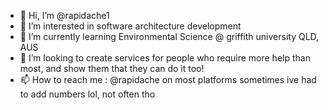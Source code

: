 - 👋 Hi, I’m @rapidache1
- 👀 I’m interested in software architecture development 
- 🌱 I’m currently learning Environmental Science @ griffith university QLD, AUS
- 💞️ I’m looking to create services for people who require more help than most, and show them that they can do it too!
- 📫 How to reach me : @rapidache on most platforms sometimes ive had to add numbers lol, not often tho


<!---
rapidache1/rapidache1 is a ✨ special ✨ repository because its `README.md` (this file) appears on your GitHub profile.
You can click the Preview link to take a look at your changes.
--->
